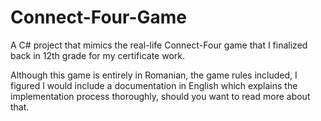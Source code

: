 # Connect-Four-Game
A C# project that mimics the real-life Connect-Four game that I finalized back in 12th grade for my certificate work.

Although this game is entirely in Romanian, the game rules included, I figured I would include a documentation in English which explains the implementation process thoroughly, should you want to read more about that.
